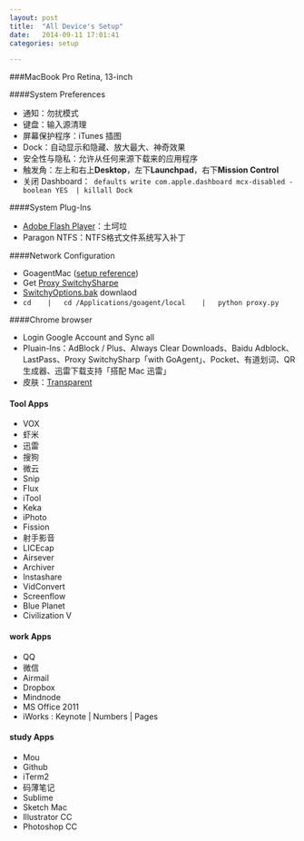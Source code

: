 ```yaml
---
layout: post
title:  "All Device's Setup"
date:   2014-09-11 17:01:41
categories: setup

---
```

###MacBook Pro Retina, 13-inch

####System Preferences
  
   - 通知：勿扰模式
   - 键盘：输入源清理
   - 屏幕保护程序：iTunes 插图
   - Dock：自动显示和隐藏、放大最大、神奇效果
   - 安全性与隐私：允许从任何来源下载来的应用程序
   - 触发角：左上和右上**Desktop**，左下**Launchpad**，右下**Mission Control**
   - 关闭 Dashboard：` defaults write com.apple.dashboard mcx-disabled -boolean YES  | killall Dock`
      
####System Plug-Ins
  
  - [Adobe Flash Player](http://get.adobe.com/cn/flashplayer/)：土坷垃
   - Paragon NTFS：NTFS格式文件系统写入补丁
   
####Network Configuration

  -  GoagentMac ([setup reference](http://www.guokr.com/blog/436937/)) 
  -  Get [Proxy SwitchySharpe](http://pan.baidu.com/s/1dDxkYcx) 
  - [SwitchyOptions.bak](http://pan.baidu.com/s/1gdkVEKj) downlaod
  - `cd    |   cd /Applications/goagent/local    |   python proxy.py `

####Chrome browser 

   - Login Google Account and Sync all
   - Pluain-Ins：AdBlock / Plus、Always Clear Downloads、Baidu Adblock、LastPass、Proxy SwitchySharp「with GoAgent」、Pocket、有道划词、QR生成器、迅雷下载支持「搭配 Mac 迅雷」
   - 皮肤：[Transparent](https://chrome.google.com/webstore/detail/transparent/oegogboflfgdoajlmhilbamjblflfibj?hl=zh-CN)
    
#### Tool Apps  
    
- VOX
- 虾米
- 迅雷
- 搜狗
- 微云
- Snip
- Flux
- iTool
- Keka
- iPhoto
- Fission
- 射手影音
- LICEcap
- Airsever
- Archiver
- Instashare
- VidConvert
- Screenflow
- Blue Planet
- Civilization V

#### work Apps

- QQ
- 微信
- Airmail
- Dropbox
- Mindnode 
- MS Office 2011
- iWorks :  Keynote | Numbers  | Pages

#### study Apps

- Mou
- Github
- iTerm2
- 码薄笔记
- Sublime
- Sketch Mac
- Illustrator CC
- Photoshop CC











